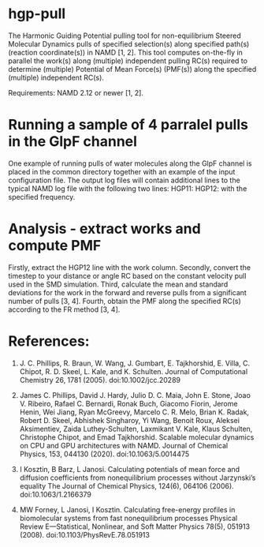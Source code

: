 # hgp-pull

The Harmonic Guiding Potential pulling tool for non-equilibrium Steered Molecular Dynamics pulls of specified selection(s) along specified path(s) (reaction coordinate(s)) in NAMD [1, 2]. This tool computes on-the-fly in parallel the work(s) along (multiple) independent pulling RC(s) required to determine (multiple) Potential of Mean Force(s) (PMF(s)) along the specified (multiple) independent RC(s).

Requirements: NAMD 2.12 or newer [1, 2].

# Running a sample of 4 parralel pulls in the GlpF channel

One example of running pulls of water molecules along the GlpF channel is placed in the common directory together with an example of the input configuration file. The output log files will contain additional lines to the typical NAMD log file with the following two lines:
HGP11:
HGP12:
with the specified frequency.

# Analysis - extract works and compute PMF

Firstly, extract the HGP12 line with the work column.
Secondly, convert the timestep to your distance or angle RC based on the constant velocity pull used in the SMD simulation.
Third, calculate the mean and standard deviations for the work in the forward and reverse pulls from a significant number of pulls [3, 4].
Fourth, obtain the PMF along the specified RC(s) according to the FR method [3, 4].

# References:

1. J. C. Phillips, R. Braun, W. Wang, J. Gumbart, E. Tajkhorshid, E. Villa, C. Chipot, R. D. Skeel, L. Kale, and K. Schulten.
Journal of Computational Chemistry 26, 1781 (2005). doi:10.1002/jcc.20289

2. James C. Phillips, David J. Hardy, Julio D. C. Maia, John E. Stone, Joao V. Ribeiro, Rafael C. Bernardi, Ronak Buch, Giacomo Fiorin, Jerome Henin, Wei Jiang, Ryan McGreevy, Marcelo C. R. Melo, Brian K. Radak, Robert D. Skeel, Abhishek Singharoy, Yi Wang, Benoit Roux, Aleksei Aksimentiev, Zaida Luthey-Schulten, Laxmikant V. Kale, Klaus Schulten, Christophe Chipot, and Emad Tajkhorshid.
Scalable molecular dynamics on CPU and GPU architectures with NAMD.
Journal of Chemical Physics, 153, 044130 (2020). doi:10.1063/5.0014475

3. I Kosztin, B Barz, L Janosi.
Calculating potentials of mean force and diffusion coefficients from nonequilibrium processes without Jarzynski’s equality
The Journal of Chemical Physics, 124(6), 064106 (2006). doi:10.1063/1.2166379

4. MW Forney, L Janosi, I Kosztin.
Calculating free-energy profiles in biomolecular systems from fast nonequilibrium processes
Physical Review E—Statistical, Nonlinear, and Soft Matter Physics 78(5), 051913 (2008). doi:10.1103/PhysRevE.78.051913

